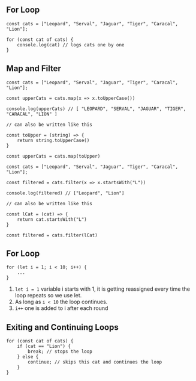 ## For Loop


```
const cats = ["Leopard", "Serval", "Jaguar", "Tiger", "Caracal", "Lion"];

for (const cat of cats) {
	console.log(cat) // logs cats one by one
}
```

## Map and Filter

```
const cats = ["Leopard", "Serval", "Jaguar", "Tiger", "Caracal", "Lion"];

const upperCats = cats.map(x => x.toUpperCase())

console.log(upperCats) // [ "LEOPARD", "SERVAL", "JAGUAR", "TIGER", "CARACAL", "LION" ]

// can also be written like this

const toUpper = (string) => {
	return string.toUpperCase()
}

const upperCats = cats.map(toUpper)

```

```
const cats = ["Leopard", "Serval", "Jaguar", "Tiger", "Caracal", "Lion"];

const filtered = cats.filter(x => x.startsWith("L"))

console.log(filtered) // ["Leopard", "Lion"]

// can also be written like this

const lCat = (cat) => {
	return cat.startsWith("L")
}

const filtered = cats.filter(lCat)
```

## For Loop

```
for (let i = 1; i < 10; i++) {
	...
}
```

1. `let i = 1` variable i starts with 1, it is getting reassigned every time the loop repeats so we use let.
2.  As long as `i < 10` the loop continues.
3. `i++` one is added to i after each round

## Exiting and Continuing Loops

```
for (const cat of cats) {
	if (cat == "Lion") {
		break; // stops the loop
	} else {
		continue; // skips this cat and continues the loop
	}
}
``` 